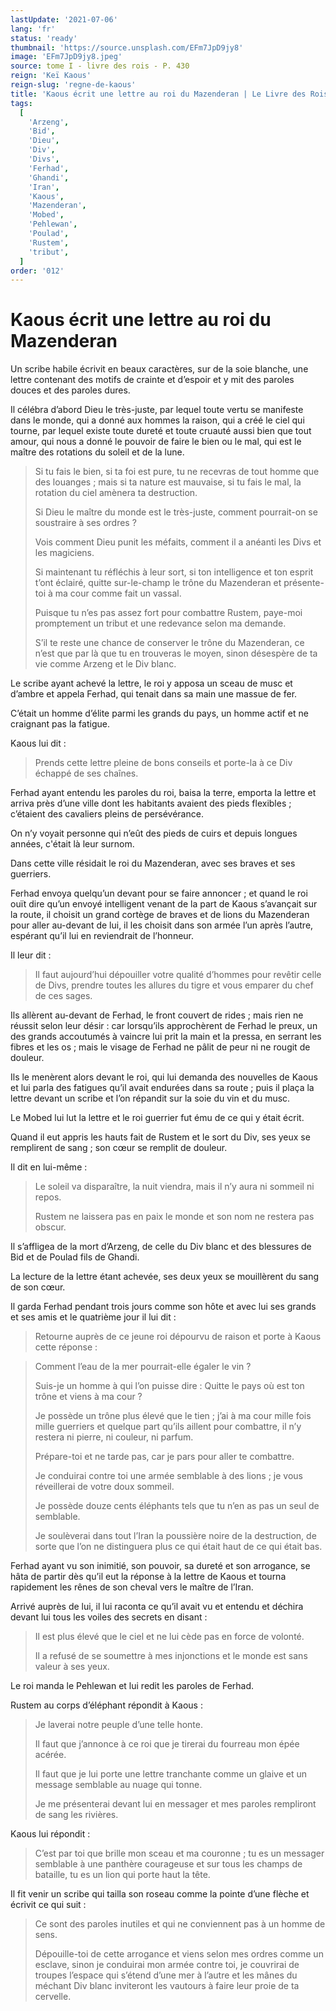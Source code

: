 ```yaml
---
lastUpdate: '2021-07-06'
lang: 'fr'
status: 'ready'
thumbnail: 'https://source.unsplash.com/EFm7JpD9jy8'
image: 'EFm7JpD9jy8.jpeg'
source: tome I - livre des rois - P. 430
reign: 'Keï Kaous'
reign-slug: 'regne-de-kaous'
title: 'Kaous écrit une lettre au roi du Mazenderan | Le Livre des Rois | Shâhnâmeh'
tags:
  [
    'Arzeng',
    'Bid',
    'Dieu',
    'Div',
    'Divs',
    'Ferhad',
    'Ghandi',
    'Iran',
    'Kaous',
    'Mazenderan',
    'Mobed',
    'Pehlewan',
    'Poulad',
    'Rustem',
    'tribut',
  ]
order: '012'
---
```


<!-- LTeX: language=fr -->

# Kaous écrit une lettre au roi du Mazenderan

Un scribe habile écrivit en beaux caractères, sur de la soie blanche, une lettre contenant des motifs de crainte et d’espoir et y mit des paroles douces et des paroles dures.

Il célébra d’abord Dieu le très-juste, par lequel toute vertu se manifeste dans le monde, qui a donné aux hommes la raison, qui a créé le ciel qui tourne, par lequel existe toute dureté et toute cruauté aussi bien que tout amour, qui nous a donné le pouvoir de faire le bien ou le mal, qui est le maître des rotations du soleil et de la lune.

> Si tu fais le bien, si ta foi est pure, tu ne recevras de tout homme que des louanges ; mais si ta nature est mauvaise, si tu fais le mal, la rotation du ciel amènera ta destruction.
>
> Si Dieu le maître du monde est le très-juste, comment pourrait-on se soustraire à ses ordres ?
>
> Vois comment Dieu punit les méfaits, comment il a anéanti les Divs et les magiciens.
>
> Si maintenant tu réfléchis à leur sort, si ton intelligence et ton esprit t’ont éclairé, quitte sur-le-champ le trône du Mazenderan et présente-toi à ma cour comme fait un vassal.
>
> Puisque tu n’es pas assez fort pour combattre Rustem, paye-moi promptement un tribut et une redevance selon ma demande.
>
> S’il te reste une chance de conserver le trône du Mazenderan, ce n’est que par là que tu en trouveras le moyen, sinon désespère de ta vie comme Arzeng et le Div blanc.

Le scribe ayant achevé la lettre, le roi y apposa un sceau de musc et d’ambre et appela Ferhad, qui tenait dans sa main une massue de fer.

C’était un homme d’élite parmi les grands du pays, un homme actif et ne craignant pas la fatigue.

Kaous lui dit :

> Prends cette lettre pleine de bons conseils et porte-la à ce Div échappé de ses chaînes.

Ferhad ayant entendu les paroles du roi, baisa la terre, emporta la lettre et arriva près d’une ville dont les habitants avaient des pieds flexibles ; c’étaient des cavaliers pleins de persévérance.

On n’y voyait personne qui n’eût des pieds de cuirs et depuis longues années, c'était là leur surnom.

Dans cette ville résidait le roi du Mazenderan, avec ses braves et ses guerriers.

Ferhad envoya quelqu’un devant pour se faire annoncer ; et quand le roi ouït dire qu’un envoyé intelligent venant de la part de Kaous s’avançait sur la route, il choisit un grand cortège de braves et de lions du Mazenderan pour aller au-devant de lui, il les choisit dans son armée l’un après l’autre, espérant qu’il lui en reviendrait de l’honneur.

Il leur dit :

> Il faut aujourd’hui dépouiller votre qualité d’hommes pour revêtir celle de Divs, prendre toutes les allures du tigre et vous emparer du chef de ces sages.

Ils allèrent au-devant de Ferhad, le front couvert de rides ; mais rien ne réussit selon leur désir : car lorsqu’ils approchèrent de Ferhad le preux, un des grands accoutumés à vaincre lui prit la main et la pressa, en serrant les fibres et les os ; mais le visage de Ferhad ne pâlit de peur ni ne rougit de douleur.

Ils le menèrent alors devant le roi, qui lui demanda des nouvelles de Kaous et lui parla des fatigues qu’il avait endurées dans sa route ; puis il plaça la lettre devant un scribe et l’on répandit sur la soie du vin et du musc.

Le Mobed lui lut la lettre et le roi guerrier fut ému de ce qui y était écrit.

Quand il eut appris les hauts fait de Rustem et le sort du Div, ses yeux se remplirent de sang ; son cœur se remplit de douleur.

Il dit en lui-même :

> Le soleil va disparaître, la nuit viendra, mais il n’y aura ni sommeil ni repos.
>
> Rustem ne laissera pas en paix le monde et son nom ne restera pas obscur.

Il s’affligea de la mort d’Arzeng, de celle du Div blanc et des blessures de Bid et de Poulad fils de Ghandi.

La lecture de la lettre étant achevée, ses deux yeux se mouillèrent du sang de son cœur.

Il garda Ferhad pendant trois jours comme son hôte et avec lui ses grands et ses amis et le quatrième jour il lui dit :

> Retourne auprès de ce jeune roi dépourvu de raison et porte à Kaous cette réponse :

> Comment l’eau de la mer pourrait-elle égaler le vin ?
>
> Suis-je un homme à qui l’on puisse dire : Quitte le pays où est ton trône et viens à ma cour ?
>
> Je possède un trône plus élevé que le tien ; j’ai à ma cour mille fois mille guerriers et quelque part qu’ils aillent pour combattre, il n’y restera ni pierre, ni couleur, ni parfum.
>
> Prépare-toi et ne tarde pas, car je pars pour aller te combattre.
>
> Je conduirai contre toi une armée semblable à des lions ; je vous réveillerai de votre doux sommeil.
>
> Je possède douze cents éléphants tels que tu n’en as pas un seul de semblable.
>
> Je soulèverai dans tout l’Iran la poussière noire de la destruction, de sorte que l’on ne distinguera plus ce qui était haut de ce qui était bas.

Ferhad ayant vu son inimitié, son pouvoir, sa dureté et son arrogance, se hâta de partir dès qu’il eut la réponse à la lettre de Kaous et tourna rapidement les rênes de son cheval vers le maître de l’Iran.

Arrivé auprès de lui, il lui raconta ce qu’il avait vu et entendu et déchira devant lui tous les voiles des secrets en disant :

> Il est plus élevé que le ciel et ne lui cède pas en force de volonté.
>
> Il a refusé de se soumettre à mes injonctions et le monde est sans valeur à ses yeux.

Le roi manda le Pehlewan et lui redit les paroles de Ferhad.

Rustem au corps d’éléphant répondit à Kaous :

> Je laverai notre peuple d’une telle honte.
>
> Il faut que j’annonce à ce roi que je tirerai du fourreau mon épée acérée.
>
> Il faut que je lui porte une lettre tranchante comme un glaive et un message semblable au nuage qui tonne.
>
> Je me présenterai devant lui en messager et mes paroles rempliront de sang les rivières.

Kaous lui répondit :

> C’est par toi que brille mon sceau et ma couronne ; tu es un messager semblable à une panthère courageuse et sur tous les champs de bataille, tu es un lion qui porte haut la tête.

Il fit venir un scribe qui tailla son roseau comme la pointe d’une flèche et écrivit ce qui suit :

> Ce sont des paroles inutiles et qui ne conviennent pas à un homme de sens.
>
> Dépouille-toi de cette arrogance et viens selon mes ordres comme un esclave, sinon je conduirai mon armée contre toi, je couvrirai de troupes l’espace qui s’étend d’une mer à l’autre et les mânes du méchant Div blanc inviteront les vautours à faire leur proie de ta cervelle.
